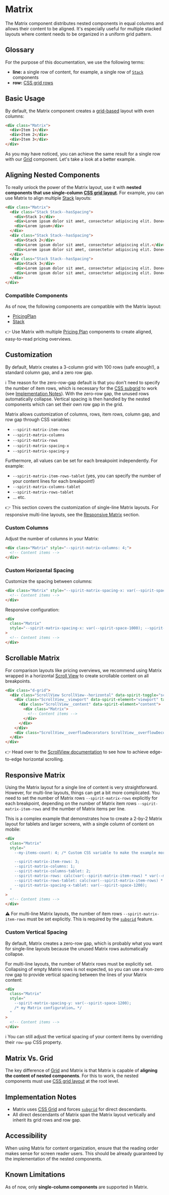 # Matrix

The Matrix component distributes nested components in equal columns and allows
their content to be aligned. It's especially useful for multiple stacked layouts
where content needs to be organized in a uniform grid pattern.

## Glossary

For the purpose of this documentation, we use the following terms:

- **line:** a single row of content, for example, a single row of
  [`Stack`][stack] components
- **row:** [CSS grid rows][mdn-grid-row]

## Basic Usage

By default, the Matrix component creates a [grid-based][mdn-grid] layout with
even columns:

```html
<div class="Matrix">
  <div>Item 1</div>
  <div>Item 2</div>
  <div>Item 3</div>
</div>
```

As you may have noticed, you can achieve the same result for a single row with
our [Grid][grid] component. Let's take a look at a better example.

## Aligning Nested Components

To really unlock the power of the Matrix layout, use it with **nested components
that use single-column [CSS grid layout][mdn-grid]**. For example, you can use
Matrix to align multiple [Stack][stack] layouts:

```html
<div class="Matrix">
  <div class="Stack Stack--hasSpacing">
    <div>Stack 1</div>
    <div>Lorem ipsum dolor sit amet, consectetur adipiscing elit. Donec a diam lectus. Sed sit amet ipsum mauris.</div>
    <div>Lorem ipsum</div>
  </div>
  <div class="Stack Stack--hasSpacing">
    <div>Stack 2</div>
    <div>Lorem ipsum dolor sit amet, consectetur adipiscing elit.</div>
    <div>Lorem ipsum dolor sit amet, consectetur adipiscing elit. Donec a diam lectus. Sed sit amet ipsum mauris.</div>
  </div>
  <div class="Stack Stack--hasSpacing">
    <div>Stack 3</div>
    <div>Lorem ipsum dolor sit amet, consectetur adipiscing elit. Donec a diam lectus. Sed sit amet ipsum mauris.</div>
    <div>Lorem ipsum dolor sit amet, consectetur adipiscing elit. Donec a diam lectus. Sed sit amet ipsum mauris.</div>
  </div>
</div>
```

### Compatible Components

As of now, the following components are compatible with the Matrix layout:

- [PricingPlan][pricing-plan]
- [Stack][stack]

👉 Use Matrix with multiple [Pricing Plan][pricing-plan] components to create
aligned, easy-to-read pricing overviews.

## Customization

By default, Matrix creates a 3-column grid with 100 rows (safe enough!),
a standard column gap, and a zero row gap.

ℹ️ The reason for the zero-row-gap default is that you don't need to specify the
number of item rows, which is necessary for the [CSS subgrid][mdn-subgrid] to
work (see [Implementation Notes](#implementation-notes)). With the zero-row gap,
the unused rows automatically collapse. Vertical spacing is then handled by the
nested components which can set their own row gap in the grid.

Matrix allows customization of columns, rows, item rows, column gap, and row gap
through CSS variables:

- `--spirit-matrix-item-rows`
- `--spirit-matrix-columns`
- `--spirit-matrix-rows`
- `--spirit-matrix-spacing-x`
- `--spirit-matrix-spacing-y`

Furthermore, all values can be set for each breakpoint independently.
For example:

- `--spirit-matrix-item-rows-tablet` (yes, you can specify the number of your
  content lines for each breakpoint!)
- `--spirit-matrix-columns-tablet`
- `--spirit-matrix-rows-tablet`
- … etc.

👉 This section covers the customization of single-line Matrix layouts.
For responsive multi-line layouts, see the
[Responsive Matrix](#responsive-matrix) section.

### Custom Columns

Adjust the number of columns in your Matrix:

```html
<div class="Matrix" style="--spirit-matrix-columns: 4;">
  <!-- Content items -->
</div>
```

### Custom Horizontal Spacing

Customize the spacing between columns:

```html
<div class="Matrix" style="--spirit-matrix-spacing-x: var(--spirit-space-1000);">
  <!-- Content items -->
</div>
```

Responsive configuration:

```html
<div
  class="Matrix"
  style="--spirit-matrix-spacing-x: var(--spirit-space-1000); --spirit-matrix-spacing-x-tablet: var(--spirit-space-1200);"
>
  <!-- Content items -->
</div>
```

## Scrollable Matrix

For comparison layouts like pricing overviews, we recommend using Matrix wrapped
in a horizontal [Scroll View][scroll-view] to create scrollable content on all
breakpoints.

```html
<div class="d-grid">
  <div class="ScrollView ScrollView--horizontal" data-spirit-toggle="scrollView" data-spirit-direction="horizontal">
    <div class="ScrollView__viewport" data-spirit-element="viewport" tabindex="0">
      <div class="ScrollView__content" data-spirit-element="content">
        <div class="Matrix">
          <!-- Content items -->
        </div>
      </div>
    </div>
    <div class="ScrollView__overflowDecorators ScrollView__overflowDecorators--shadows" aria-hidden="true"></div>
  </div>
</div>
```

👉 Head over to the [ScrollView documentation][scroll-view] to see how to
achieve edge-to-edge horizontal scrolling.

## Responsive Matrix

Using the Matrix layout for a single line of content is very straightforward.
However, for multi-line layouts, things can get a bit more complicated.
You need to set the number of Matrix rows `--spirit-matrix-rows` explicitly for
each breakpoint, depending on the number of Matrix item rows
`--spirit-matrix-item-rows` and the number of Matrix items per line.

This is a complex example that demonstrates how to create a 2-by-2 Matrix layout
for tablets and larger screens, with a single column of content on mobile:

```html
<div
  class="Matrix"
  style="
    --my-items-count: 4; /* Custom CSS variable to make the example more comprehensible. */

    --spirit-matrix-item-rows: 3;
    --spirit-matrix-columns: 1;
    --spirit-matrix-columns-tablet: 2;
    --spirit-matrix-rows: calc(var(--spirit-matrix-item-rows) * var(--my-items-count) / var(--spirit-matrix-columns));
    --spirit-matrix-rows-tablet: calc(var(--spirit-matrix-item-rows) * var(--my-items-count) / var(--spirit-matrix-columns-tablet));
    --spirit-matrix-spacing-x-tablet: var(--spirit-space-1200);
  "
>
  <!-- Content items -->
</div>
```

⚠️ For multi-line Matrix layouts, the number of item rows
`--spirit-matrix-item-rows` must be set explicitly. This is required by the
[`subgrid`][mdn-subgrid] feature.

### Custom Vertical Spacing

By default, Matrix creates a zero-row gap, which is probably what you want for
single-line layouts because the unused Matrix rows automatically collapse.

For multi-line layouts, the number of Matrix rows must be explicitly set.
Collapsing of empty Matrix rows is not expected, so you can use a non-zero row
gap to provide vertical spacing between the lines of your Matrix content:

```html
<div
  class="Matrix"
  style="
    --spirit-matrix-spacing-y: var(--spirit-space-1200);
    /* my Matrix configuration… */
  "
>
  <!-- Content items -->
</div>
```

ℹ️ You can still adjust the vertical spacing of your content items by overriding
their `row-gap` CSS property.

## Matrix Vs. Grid

The key difference of [Grid][grid] and Matrix is that Matrix is capable of
**aligning the content of nested components**. For this to work, the nested
components must use [CSS grid layout][mdn-grid] at the root level.

## Implementation Notes

- Matrix uses [CSS Grid][mdn-grid] and forces [`subgrid`][mdn-subgrid] for direct
  descendants.
- All direct descendants of Matrix span the Matrix layout vertically and
  inherit its grid rows and row gap.

## Accessibility

When using Matrix for content organization, ensure that the reading order makes
sense for screen reader users. This should be already guaranteed by the
implementation of the nested components.

## Known Limitations

As of now, only **single-column components** are supported in Matrix.

[grid]: https://github.com/lmc-eu/spirit-design-system/blob/main/packages/web/src/scss/components/Grid/README.md
[pricing-plan]: https://github.com/lmc-eu/spirit-design-system/blob/main/packages/web/src/scss/components/PricingPlan/README.md
[scroll-view]: https://github.com/lmc-eu/spirit-design-system/blob/main/packages/web/src/scss/components/ScrollView/README.md#horizontal-scrolling
[stack]: https://github.com/lmc-eu/spirit-design-system/blob/main/packages/web/src/scss/components/Stack/README.md
[mdn-grid]: https://developer.mozilla.org/en-US/docs/Web/CSS/CSS_Grid_Layout
[mdn-grid-row]: https://developer.mozilla.org/en-US/docs/Glossary/Grid_Row
[mdn-subgrid]: https://developer.mozilla.org/en-US/docs/Web/CSS/CSS_grid_layout/Subgrid
